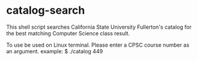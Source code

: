 # catalog-search
This shell script searches California State University Fullerton's catalog for the best matching Computer Science class result.

To use be used on Linux terminal. Please enter a CPSC course number as an argument.
example: $ ./catalog 449

